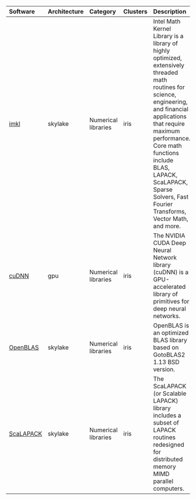 | Software                                                            | Architecture   | Category                   | Clusters    | Description                                                                                                                                                                                                                                                                                                |
|:--------------------------------------------------------------------|:---------------|:---------------------------|:------------|:-----------------------------------------------------------------------------------------------------------------------------------------------------------------------------------------------------------------------------------------------------------------------------------------------------------|
| <p><a href=https://software.intel.com/en-us/intel-mkl/>imkl</a></p> | <p>skylake</p> | <p>Numerical libraries</p> | <p>iris</p> | Intel Math Kernel Library is a library of highly optimized, extensively threaded math routines for science, engineering, and financial applications that require maximum performance. Core math functions include BLAS, LAPACK, ScaLAPACK, Sparse Solvers, Fast Fourier Transforms, Vector Math, and more. |
| <p><a href=https://developer.nvidia.com/cudnn>cuDNN</a></p>         | <p>gpu</p>     | <p>Numerical libraries</p> | <p>iris</p> | The NVIDIA CUDA Deep Neural Network library (cuDNN) is a GPU-accelerated library of primitives for deep neural networks.                                                                                                                                                                                   |
| <p><a href=http://xianyi.github.com/OpenBLAS/>OpenBLAS</a></p>      | <p>skylake</p> | <p>Numerical libraries</p> | <p>iris</p> | OpenBLAS is an optimized BLAS library based on GotoBLAS2 1.13 BSD version.                                                                                                                                                                                                                                 |
| <p><a href=http://www.netlib.org/scalapack/>ScaLAPACK</a></p>       | <p>skylake</p> | <p>Numerical libraries</p> | <p>iris</p> | The ScaLAPACK (or Scalable LAPACK) library includes a subset of LAPACK routines redesigned for distributed memory MIMD parallel computers.                                                                                                                                                                 |